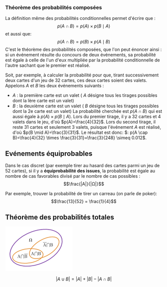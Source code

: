 
### Théorème des probabilités composées
La définition même des probabilités conditionnelles permet d'écrire que :
$$
p(A \cap B)=p(A) \times p(B \mid A)
$$
et aussi que:
$$
p(A \cap B)=p(B) \times p(A \mid B)
$$
C'est le théorème des probabilités composées, que l'on peut énoncer ainsi : si un événement résulte du concours de deux événements, sa probabilité est égale à celle de l'un d'eux multipliée par la probabilité conditionnelle de l'autre sachant que le premier est réalisé.

Soit, par exemple, à calculer la probabilité pour que, tirant successivement deux cartes d'un jeu de 32 cartes, ces deux cartes soient des valets. Appelons $A$ et $B$ les deux événements suivants :
- $A$ : la première carte est un valet ( $A$ désigne tous les tirages possibles dont la lère carte est un valet)
- $B$ : la deuxième carte est un valet ( $B$ désigne tous les tirages possibles dont la $2 \mathrm{e}$ carte est un valet)
La probabilité cherchée est $p(A \cap B)$ qui est aussi égale à $p(A) \times p(B \mid A)$.
Lors du premier tirage, il y a 32 cartes et 4 valets dans le jeu, d'où $p(A)=\frac{4}{32}$.
Lors du second tirage, il reste 31 cartes et seulement 3 valets, puisque l'événement $A$ est réalisé, d'où $p(B \mid A)=\frac{3}{31}$.
Le résultat est donc: $: p(A \cap B)=\frac{4}{32} \times \frac{3}{31}=\frac{3}{248} \simeq 0.012$.

## Evénements équiprobables
Dans le cas discret (par exemple tirer au hasard des cartes parmi un jeu de 52 cartes), si il y a **équiprobabilité des issues**, la probabilité est égale au nombre de cas favorables divisé par le nombre de cas possibles :  
$$\frac{|A|}{|Ω|}$$

Par exemple, trouver la probabilité de tirer un carreau (on parle de poker):  
$$\frac{13}{52} = \frac{1}{4}$$
  

## Théorème des probabilités totales

![](_resources/Pasted%20image%2020220825075403.png)

$$|A\cup B| = |A|+|B|-|A\cap B|$$






